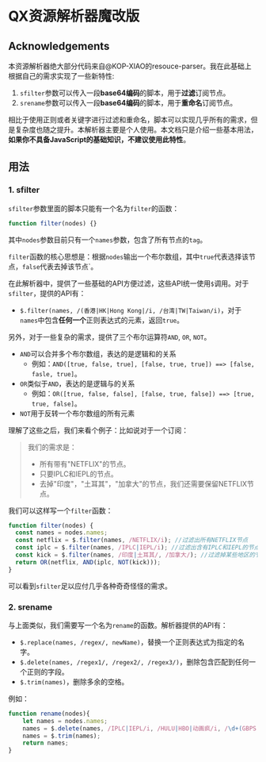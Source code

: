 # QX资源解析器魔改版

## Acknowledgements

本资源解析器绝大部分代码来自@KOP-XIAO的resouce-parser。我在此基础上根据自己的需求实现了一些新特性:

1. `sfilter`参数可以传入一段**base64编码**的脚本，用于**过滤**订阅节点。
2. `srename`参数可以传入一段**base64编码**的脚本，用于**重命名**订阅节点。

相比于使用正则或者关键字进行过滤和重命名，脚本可以实现几乎所有的需求，但是复杂度也随之提升。本解析器主要是个人使用。本文档只是介绍一些基本用法，**如果你不具备JavaScript的基础知识，不建议使用此特性**。

## 用法

### 1. sfilter

`sfilter`参数里面的脚本只能有一个名为`filter`的函数：

```javascript
function filter(nodes) {}
```

其中`nodes`参数目前只有一个`names`参数，包含了所有节点的`tag`。

`filter`函数的核心思想是：根据`nodes`输出一个布尔数组，其中`true`代表选择该节点，`false`代表去掉该节点`。

在此解析器中，提供了一些基础的API方便过滤，这些API统一使用`$`调用。对于`sfilter`，提供的API有：

- `$.filter(names, /(香港|HK|Hong Kong|/i, /台湾|TW|Taiwan/i)`，对于`names`中包含**任何一个**正则表达式的元素，返回`true`。

另外，对于一些复杂的需求，提供了三个布尔运算符`AND`, `OR`, `NOT`。

- `AND`可以合并多个布尔数组，表达的是逻辑和的关系
  - 例如：`AND([true, false, true], [false, true, true]) ==> [false, fasle, true]`。
- `OR`类似于`AND`，表达的是逻辑与的关系
  - 例如：`OR([true, false, false], [false, true, false]) ==> [true, true, false]`。
- `NOT`用于反转一个布尔数组的所有元素

理解了这些之后，我们来看个例子：比如说对于一个订阅：

> 我们的需求是：
>
> - 所有带有"NETFLIX"的节点。
> - 只要IPLC和IEPL的节点。
> - 去掉"印度"，"土耳其"，"加拿大"的节点，我们还需要保留NETFLIX节点。

我们可以这样写一个`filter`函数：

```javascript
function filter(nodes) {
  const names = nodes.names;
  const netflix = $.filter(names, /NETFLIX/i); //过滤出所有NETFLIX节点
  const iplc = $.filter(names, /IPLC|IEPL/i); //过滤出含有IPLC和IEPL的节点
  const kick = $.filter(names, /印度|土耳其/, /加拿大/); //过滤掉某些地区的节点，注意$.filter可以支持多个表达式
  return OR(netflix, AND(iplc, NOT(kick)));
}
```

可以看到`sfilter`足以应付几乎各种奇奇怪怪的需求。

### 2. srename

与上面类似，我们需要写一个名为`rename`的函数。解析器提供的API有：

- `$.replace(names, /regex/, newName)`，替换一个正则表达式为指定的名字。
- `$.delete(names, /regex1/, /regex2/, /regex3/)`，删除包含匹配到任何一个正则的字段。
- `$.trim(names)`，删除多余的空格。

例如：

```javascript
function rename(nodes){
    let names = nodes.names;
    names = $.delete(names, /IPLC|IEPL/i, /HULU|HBO|动画疯/i, /\d+(GBPS|MBPS)/i, /洛杉矶|圣塔克拉利塔|萨克拉门托|帕罗奥图/);
    names = $.trim(names);
    return names;
}
```

